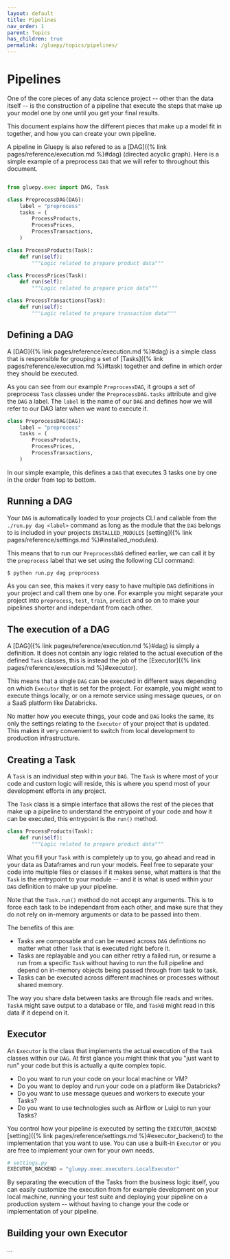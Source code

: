 ```yaml
---
layout: default
title: Pipelines
nav_order: 1
parent: Topics
has_children: true
permalink: /gluepy/topics/pipelines/
---
```


# Pipelines

One of the core pieces of any data science project -- other than the data itself -- is the construction
of a pipeline that execute the steps that make up your model one by one until you get your final
results.

This document explains how the different pieces that make up a model fit in together, and
how you can create your own pipeline.

A pipeline in Gluepy is also refered to as a [DAG]({% link pages/reference/execution.md %}#dag) 
(directed acyclic graph). Here is a simple example of a preprocess `DAG` that we will
refer to throughout this document.

```python

from gluepy.exec import DAG, Task

class PreprocessDAG(DAG):
    label = "preprocess"
    tasks = (
        ProcessProducts,
        ProcessPrices,
        ProcessTransactions,
    )

class ProcessProducts(Task):
    def run(self):
        """Logic related to prepare product data"""

class ProcessPrices(Task):
    def run(self):
        """Logic related to prepare price data"""

class ProcessTransactions(Task):
    def run(self):
        """Logic related to prepare transaction data"""

```

## Defining a DAG

A [DAG]({% link pages/reference/execution.md %}#dag) is a simple class that is responsible
for grouping a set of [Tasks]({% link pages/reference/execution.md %}#task) together and
define in which order they should be executed.

As you can see from our example `PreprocessDAG`, it groups a set of preprocess `Task` classes
under the `PreprocessDAG.tasks` attribute and give the `DAG` a label. The `label` is the name
of our `DAG` and defines how we will refer to our DAG later when we want to execute it.

```python
class PreprocessDAG(DAG):
    label = "preprocess"
    tasks = (
        ProcessProducts,
        ProcessPrices,
        ProcessTransactions,
    )
```

In our simple example, this defines a `DAG` that executes 3 tasks one by one in the order
from top to bottom.


## Running a DAG

Your `DAG` is automatically loaded to your projects CLI and callable from the `./run.py dag <label>`
command as long as the module that the `DAG` belongs to is included in your projects `INSTALLED_MODULES` 
[setting]({% link pages/reference/settings.md %}#installed_modules).

This means that to run our `PreprocessDAG` defined earlier, we can call it by the `preprocess` label
that we set using the following CLI command:

```bash
$ python run.py dag preprocess
```

As you can see, this makes it very easy to have multiple `DAG` definitions in your project
and call them one by one. For example you might separate your project into `preprocess`,
`test`, `train`, `predict` and so on to make your pipelines shorter and independant from
each other.


## The execution of a DAG

A [DAG]({% link pages/reference/execution.md %}#dag) is simply a definition. It does not
contain any logic related to the actual execution of the defined `Task` classes,
this is instead the job of the [Executor]({% link pages/reference/execution.md %}#executor).

This means that a single `DAG` can be executed in different ways depending on which
`Executor` that is set for the project. For example, you might want to execute things
locally, or on a remote service using message queues, or on a SaaS platform like Databricks.

No matter how you execute things, your code and `DAG` looks the same, its only the settings
relating to the `Executor` of your project that is updated. This makes it very convenient
to switch from local development to production infrastructure.

## Creating a Task

A `Task` is an individual step within your `DAG`. The `Task` is where most of your code
and custom logic will reside, this is where you spend most of your development efforts 
in any project.

The `Task` class is a simple interface that allows the rest of the pieces that make up a
pipeline to understand the entrypoint of your code and how it can be executed, this
entrypoint is the `run()` method.

```python
class ProcessProducts(Task):
    def run(self):
        """Logic related to prepare product data"""
```

What you fill your `Task` with is completely up to you, go ahead and read in your data
as Dataframes and run your models. Feel free to separate your code into multiple files
or classes if it makes sense, what matters is that the `Task` is the entrypoint to your
module -- and it is what is used within your `DAG` definition to make up your pipeline.

Note that the `Task.run()` method do not accept any arguments. This is to force each
task to be independant from each other, and make sure that they do not rely on in-memory
arguments or data to be passed into them.

The benefits of this are:

* Tasks are composable and can be reused across `DAG` defintions no matter what other `Task`
  that is executed right before it.
* Tasks are replayable and you can either retry a failed run, or resume a run from a specific
  `Task` without having to run the full pipeline and depend on in-memory objects being passed
  through from task to task.
* Tasks can be executed across different machines or processes without shared memory.

The way you share data between tasks are through file reads and writes. `TaskA` might save
output to a database or file, and `TaskB` might read in this data if it depend on it.


## Executor

An `Executor` is the class that implements the actual execution of the `Task` classes within
our `DAG`. At first glance you might think that you "just want to run" your code but this
is actually a quite complex topic.

* Do you want to run your code on your local machine or VM?
* Do you want to deploy and run your code on a platform like Databricks?
* Do you want to use message queues and workers to execute your Tasks?
* Do you want to use technologies such as Airflow or Luigi to run your Tasks?

You control how your pipeline is executed by setting the `EXECUTOR_BACKEND`
[setting]({% link pages/reference/settings.md %}#executor_backend) to the implementation
that you want to use. You can use a built-in `Executor` or you are free to implement
your own for your own needs.

```python
# settings.py
EXECUTOR_BACKEND = "gluepy.exec.executors.LocalExecutor"
```

By separating the execution of the Tasks from the business logic itself, you can easily
customize the execution from for example development on your local machine, running your
test suite and deploying your pipeline on a production system -- without having to change
your the code or implementation of your pipeline.

## Building your own Executor

...